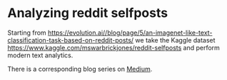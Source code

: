# Analyzing reddit selfposts

Starting from https://evolution.ai//blog/page/5/an-imagenet-like-text-classification-task-based-on-reddit-posts/ we take the Kaggle dataset https://www.kaggle.com/mswarbrickjones/reddit-selfposts and perform modern text analytics.

There is a corresponding blog series on [Medium](https://medium.com/FIXME).

